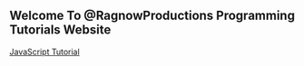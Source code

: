 ## Welcome To @RagnowProductions Programming Tutorials Website

<a href="JS Tutorial_2022_05_28_09_17_39.mp4">JavaScript Tutorial</a>
